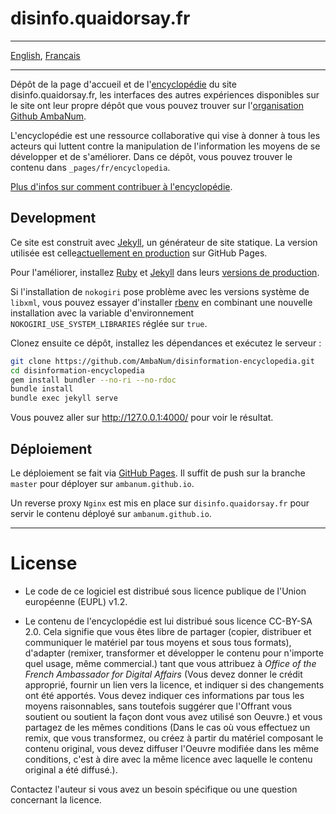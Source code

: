 
# disinfo.quaidorsay.fr

- - -
[English](README.md), [Français](README-fr.md)
- - -

Dépôt de la page d'accueil et de l'[encyclopédie](https://disinfo.quaidorsay.fr/encyclopedia) du site disinfo.quaidorsay.fr, les interfaces des autres expériences disponibles sur le site ont leur propre dépôt que vous pouvez trouver sur l'[organisation Github AmbaNum](https://github.com/ambanum).

L'encyclopédie est une ressource collaborative qui vise à donner à tous les acteurs qui luttent contre la manipulation de l'information les moyens de se développer et de s'améliorer. Dans ce dépôt, vous pouvez trouver le contenu dans `_pages/fr/encyclopedia`.

[Plus d'infos sur comment contribuer à l'encyclopédie](CONTRIBUTING.md).

## Development

Ce site est construit avec [Jekyll](https://jekyllrb.com/), un générateur de site statique. La version utilisée est celle[actuellement en production](https://pages.github.com/versions/) sur GitHub Pages.

Pour l'améliorer, installez [Ruby](https://www.ruby-lang.org/fr/) et [Jekyll](https://jekyllrb.com) dans leurs [versions de production](https://pages.github.com/versions/).

Si l'installation de `nokogiri` pose problème avec les versions système de `libxml`, vous pouvez essayer d'installer [rbenv](https://github.com/rbenv/rbenv) en combinant une nouvelle installation avec la variable d'environnement `NOKOGIRI_USE_SYSTEM_LIBRARIES` réglée sur `true`.

Clonez ensuite ce dépôt, installez les dépendances et exécutez le serveur :
```sh
git clone https://github.com/AmbaNum/disinformation-encyclopedia.git
cd disinformation-encyclopedia
gem install bundler --no-ri --no-rdoc
bundle install
bundle exec jekyll serve
```

Vous pouvez aller sur http://127.0.0.1:4000/ pour voir le résultat.

## Déploiement

Le déploiement se fait via [GitHub Pages](https://pages.github.com). Il suffit de push sur la branche `master` pour déployer sur `ambanum.github.io`.

Un reverse proxy `Nginx` est mis en place sur `disinfo.quaidorsay.fr` pour servir le contenu déployé sur `ambanum.github.io`.

- - -

# License

- Le code de ce logiciel est distribué sous licence publique de l'Union européenne (EUPL) v1.2.

- Le contenu de l'encyclopédie est lui distribué sous licence CC-BY-SA 2.0. Cela signifie que vous êtes libre de partager (copier, distribuer et communiquer le matériel par tous moyens et sous tous formats), d'adapter (remixer, transformer et développer le contenu pour n'importe quel usage, même commercial.) tant que vous attribuez à *Office of the French Ambassador for Digital Affairs* (Vous devez donner le crédit approprié, fournir un lien vers la licence, et indiquer si des changements ont été apportés. Vous devez indiquer ces informations par tous les moyens raisonnables, sans toutefois suggérer que l'Offrant vous soutient ou soutient la façon dont vous avez utilisé son Oeuvre.) et vous partagez de les mêmes conditions (Dans le cas où vous effectuez un remix, que vous transformez, ou créez à partir du matériel composant le contenu original, vous devez diffuser l'Oeuvre modifiée dans les même conditions, c'est à dire avec la même licence avec laquelle le contenu original a été diffusé.).

Contactez l'auteur si vous avez un besoin spécifique ou une question concernant la licence.
